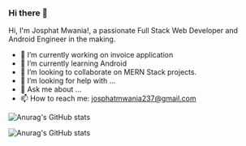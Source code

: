 ### Hi there 👋


Hi, I'm Josphat Mwania!, a passionate Full Stack Web Developer and Android Engineer in the making.
- 🔭 I’m currently working on invoice application
- 🌱 I’m currently learning Android
- 👯 I’m looking to collaborate on MERN Stack projects.
- 🤔 I’m looking for help with ...
- 💬 Ask me about ...
- 📫 How to reach me: josphatmwania237@gmail.com



![Anurag's GitHub stats](https://github-readme-stats.vercel.app/api?username=j23747&show_icons=true)

![Anurag's GitHub stats](https://github-readme-stats.vercel.app/api?username=j23747&show_icons=true&theme=radical)
